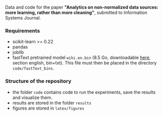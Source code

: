 Data and code for the paper **"Analytics on non-normalized data sources: more
learning, rather than more cleaning"**, submitted to Information Systems Journal.

### Requirements

- scikit-learn >= 0.22
- pandas
- joblib
- fastText pretrained model `wiki.en.bin` (8.5 Go, downloadable [here](https://fasttext.cc/docs/en/pretrained-vectors.html), section english, bin+txt).
This file must then be placed in the directory `code/fastText_bins`.

### Structure of the repository

- the folder `code` contains code to run the experiments, save the results and visualize them.
- results are stored in the folder `results`
- figures are stored in `latex/figures`
